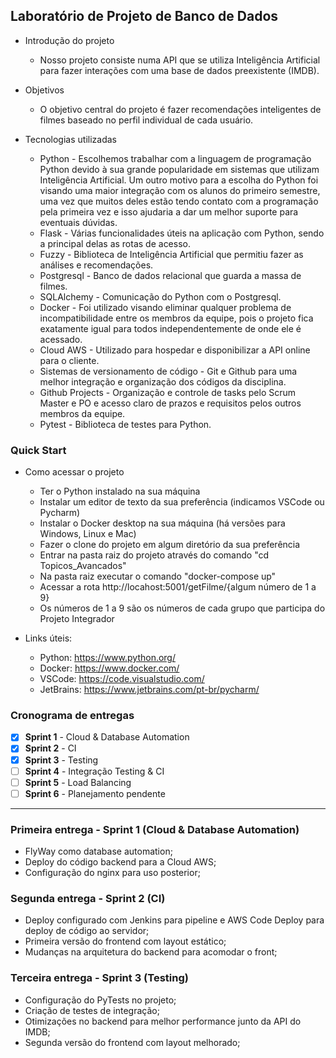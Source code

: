 ## Laboratório de Projeto de Banco de Dados

- Introdução do projeto

  - Nosso projeto consiste numa API que se utiliza Inteligência Artificial para fazer interações com uma base de dados preexistente (IMDB).

- Objetivos

  - O objetivo central do projeto é fazer recomendações inteligentes de filmes baseado no perfil individual de cada usuário.

- Tecnologias utilizadas

  - Python - Escolhemos trabalhar com a linguagem de programação Python devido à sua grande popularidade em sistemas que utilizam Inteligência Artificial. Um outro motivo para a escolha do Python foi visando uma maior integração com os alunos do primeiro semestre, uma vez que muitos deles estão tendo contato com a programação pela primeira vez e isso ajudaria a dar um melhor suporte para eventuais dúvidas.
  - Flask - Várias funcionalidades úteis na aplicação com Python, sendo a principal delas as rotas de acesso.
  - Fuzzy - Biblioteca de Inteligência Artificial que permitiu fazer as análises e recomendações.
  - Postgresql - Banco de dados relacional que guarda a massa de filmes.
  - SQLAlchemy - Comunicação do Python com o Postgresql.
  - Docker - Foi utilizado visando eliminar qualquer problema de incompatibilidade entre os membros da equipe, pois o projeto fica exatamente igual para todos independentemente de onde ele é acessado.
  - Cloud AWS - Utilizado para hospedar e disponibilizar a API online para o cliente.
  - Sistemas de versionamento de código - Git e Github para uma melhor integração e organização dos códigos da disciplina.
  - Github Projects - Organização e controle de tasks pelo Scrum Master e PO e acesso claro de prazos e requisitos pelos outros membros da equipe.
  - Pytest - Biblioteca de testes para Python.
  
### Quick Start

- Como acessar o projeto

  - Ter o Python instalado na sua máquina
  - Instalar um editor de texto da sua preferência (indicamos VSCode ou Pycharm)
  - Instalar o Docker desktop na sua máquina (há versões para Windows, Linux e Mac)
  - Fazer o clone do projeto em algum diretório da sua preferência
  - Entrar na pasta raiz do projeto através do comando "cd Topicos_Avancados"
  - Na pasta raiz executar o comando "docker-compose up"
  - Acessar a rota http://locahost:5001/getFilme/{algum número de 1 a 9}
  - Os números de 1 a 9 são os números de cada grupo que participa do Projeto Integrador

- Links úteis:
  - Python: https://www.python.org/
  - Docker: https://www.docker.com/
  - VSCode: https://code.visualstudio.com/
  - JetBrains: https://www.jetbrains.com/pt-br/pycharm/

### Cronograma de entregas

- [x] **Sprint 1** - Cloud & Database Automation
- [X] **Sprint 2** - CI
- [X] **Sprint 3** - Testing
- [ ] **Sprint 4** - Integração Testing & CI
- [ ] **Sprint 5** - Load Balancing
- [ ] **Sprint 6** - Planejamento pendente

------------



### Primeira entrega - Sprint 1 (Cloud & Database Automation)

- FlyWay como database automation;
- Deploy do código backend para a Cloud AWS;
- Configuração do nginx para uso posterior;

### Segunda entrega - Sprint 2 (CI)

- Deploy configurado com Jenkins para pipeline e AWS Code Deploy para deploy de código ao servidor;
- Primeira versão do frontend com layout estático;
- Mudanças na arquitetura do backend para acomodar o front;

### Terceira entrega - Sprint 3 (Testing)

- Configuração do PyTests no projeto;
- Criação de testes de integração;
- Otimizações no backend para melhor performance junto da API do IMDB;
- Segunda versão do frontend com layout melhorado;


